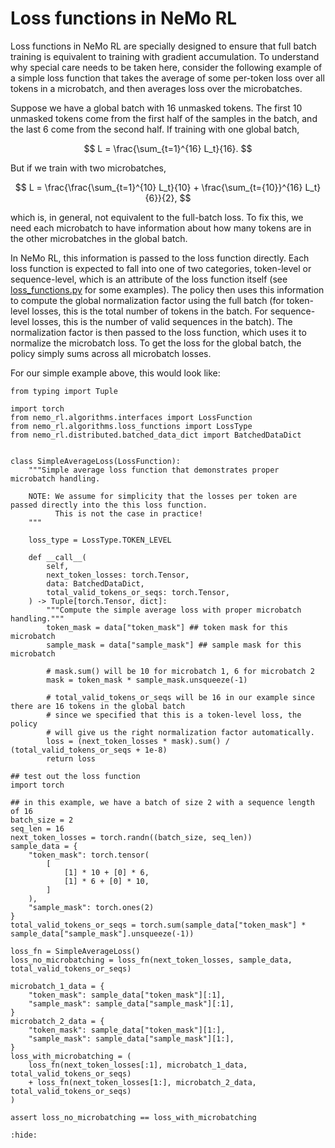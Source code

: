 # Loss functions in NeMo RL

Loss functions in NeMo RL are specially designed to ensure that full batch training is equivalent to training with gradient accumulation. To understand
why special care needs to be taken here, consider the following example of a simple loss function that takes the average of some per-token loss over all tokens in a microbatch, and then averages loss over the microbatches.

Suppose we have a global batch with 16 unmasked tokens. The first 10 unmasked tokens come from the first half of the samples in the batch, and the last 6 come from the second half. If training with one global batch,

$$
L = \frac{\sum_{t=1}^{16} L_t}{16}.
$$

But if we train with two microbatches, 

$$
L = \frac{\frac{\sum_{t=1}^{10} L_t}{10} + \frac{\sum_{t={10}}^{16} L_t}{6}}{2},
$$

which is, in general, not equivalent to the full-batch loss. To fix this, we need each microbatch to have information about how many tokens are in the other microbatches in the global batch.

In NeMo RL, this information is passed to the loss function directly. Each loss function is expected to fall into one of two categories, token-level or sequence-level, which is an attribute of the loss function itself (see [loss_functions.py](../../nemo_rl/algorithms/loss_functions.py) for some examples). The policy then uses this information to compute the global normalization factor using the full batch (for token-level losses, this is the total number of tokens in the batch. For sequence-level losses, this is the number of valid sequences in the batch). The normalization factor is then passed to the loss function, which uses it to normalize the microbatch loss. To get the loss for the global batch, the policy simply sums across all microbatch losses.

For our simple example above, this would look like:

```{testcode}
from typing import Tuple

import torch
from nemo_rl.algorithms.interfaces import LossFunction
from nemo_rl.algorithms.loss_functions import LossType
from nemo_rl.distributed.batched_data_dict import BatchedDataDict


class SimpleAverageLoss(LossFunction):
    """Simple average loss function that demonstrates proper microbatch handling.
    
    NOTE: We assume for simplicity that the losses per token are passed directly into the this loss function.
          This is not the case in practice!
    """

    loss_type = LossType.TOKEN_LEVEL

    def __call__(
        self,
        next_token_losses: torch.Tensor,
        data: BatchedDataDict,
        total_valid_tokens_or_seqs: torch.Tensor,
    ) -> Tuple[torch.Tensor, dict]:
        """Compute the simple average loss with proper microbatch handling."""
        token_mask = data["token_mask"] ## token mask for this microbatch
        sample_mask = data["sample_mask"] ## sample mask for this microbatch

        # mask.sum() will be 10 for microbatch 1, 6 for microbatch 2
        mask = token_mask * sample_mask.unsqueeze(-1)

        # total_valid_tokens_or_seqs will be 16 in our example since there are 16 tokens in the global batch
        # since we specified that this is a token-level loss, the policy
        # will give us the right normalization factor automatically.
        loss = (next_token_losses * mask).sum() / (total_valid_tokens_or_seqs + 1e-8)
        return loss

## test out the loss function
import torch

## in this example, we have a batch of size 2 with a sequence length of 16
batch_size = 2
seq_len = 16
next_token_losses = torch.randn((batch_size, seq_len))
sample_data = {
    "token_mask": torch.tensor(
        [
            [1] * 10 + [0] * 6,
            [1] * 6 + [0] * 10,
        ]
    ),
    "sample_mask": torch.ones(2)
}
total_valid_tokens_or_seqs = torch.sum(sample_data["token_mask"] * sample_data["sample_mask"].unsqueeze(-1))

loss_fn = SimpleAverageLoss()
loss_no_microbatching = loss_fn(next_token_losses, sample_data, total_valid_tokens_or_seqs)

microbatch_1_data = {
    "token_mask": sample_data["token_mask"][:1],
    "sample_mask": sample_data["sample_mask"][:1],
}
microbatch_2_data = {
    "token_mask": sample_data["token_mask"][1:],
    "sample_mask": sample_data["sample_mask"][1:],
}
loss_with_microbatching = (
    loss_fn(next_token_losses[:1], microbatch_1_data, total_valid_tokens_or_seqs)
    + loss_fn(next_token_losses[1:], microbatch_2_data, total_valid_tokens_or_seqs)
)

assert loss_no_microbatching == loss_with_microbatching
```

<!-- This testoutput is intentionally empty-->
```{testoutput}
:hide:
```